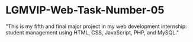 # LGMVIP-Web-Task-Number-05
"This is my fifth and final major project in my web development internship: student management using HTML, CSS, JavaScript, PHP, and MySQL."
